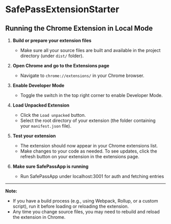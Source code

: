 # SafePassExtensionStarter

## Running the Chrome Extension in Local Mode

1. **Build or prepare your extension files**
   - Make sure all your source files are built and available in the project directory (under `dist/` folder).

2. **Open Chrome and go to the Extensions page**
   - Navigate to `chrome://extensions/` in your Chrome browser.

3. **Enable Developer Mode**
   - Toggle the switch in the top right corner to enable Developer Mode.

4. **Load Unpacked Extension**
   - Click the `Load unpacked` button.
   - Select the root directory of your extension (the folder containing your `manifest.json` file).

5. **Test your extension**
   - The extension should now appear in your Chrome extensions list.
   - Make changes to your code as needed. To see updates, click the refresh button on your extension in the extensions page.

6. **Make sure SafePassApp is running**
    - Run SafePassApp under localhost:3001 for auth and fetching entries

---

**Note:**
- If you have a build process (e.g., using Webpack, Rollup, or a custom script), run it before loading or reloading the extension.
- Any time you change source files, you may need to rebuild and reload the extension in Chrome.
